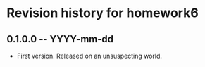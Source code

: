 # Revision history for homework6

## 0.1.0.0 -- YYYY-mm-dd

* First version. Released on an unsuspecting world.
